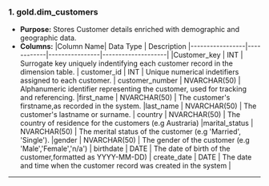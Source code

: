 ### 1. **gold.dim_customers**
- **Purpose:** Stores Customer details enriched with demographic and geographic data.
- **Columns:**
|Column Name| Data Type | Description
|-----------------|------------|----------------|--------------------|
|Customer_key | INT | Surrogate key uniquely indentifying each customer record in the dimension table.
| customer_id | INT | Unique numerical indetifiers assigned to each customer.
| customer_number | NVARCHAR(50) | Alphanumeric identifier representing the customer, used for tracking and referencing.
|first_name | NVARCHAR(50) | The customer's firstname,as recorded in the system.
|last_name | NVARCHAR(50) | The customer's lastname or surname.
| country | NVARCHAR(50) | The country of residence for the customers (e.g Austraria)
|marital_status | NVARCHAR(50) | The merital status of the customer (e.g 'Married', 'Single').
|gender | NVARCHAR(50) | The gender of the customer (e.g 'Male','Female','n/a')
| birthdate | DATE | The date of birth of the customer,formatted as YYYY-MM-DD)
| create_date | DATE | The date and time when the customer record was created in the system |

----
